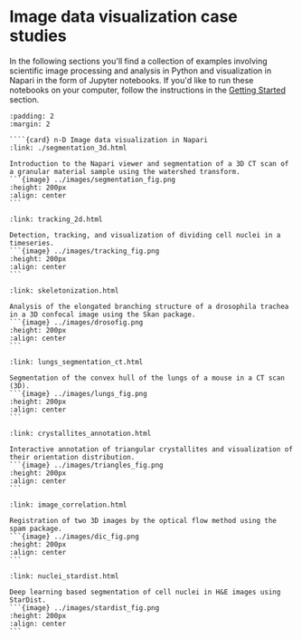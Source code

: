 # Image data visualization case studies

In the following sections you'll find a collection of examples involving scientific image processing and analysis in Python and visualization in Napari in the form of Jupyter notebooks. If you'd like to run these notebooks on your computer, follow the instructions in the [Getting Started](../getting_started.md) section.

````{grid} 1 1 1 1
:padding: 2
:margin: 2

````{card} n-D Image data visualization in Napari
:link: ./segmentation_3d.html

Introduction to the Napari viewer and segmentation of a 3D CT scan of a granular material sample using the watershed transform.
```{image} ../images/segmentation_fig.png
:height: 200px
:align: center
```
````

````{card} Cell detection and tracking
:link: tracking_2d.html

Detection, tracking, and visualization of dividing cell nuclei in a timeseries.
```{image} ../images/tracking_fig.png
:height: 200px
:align: center
```
````

````{card} Skeleton analysis of a drosophila trachea
:link: skeletonization.html

Analysis of the elongated branching structure of a drosophila trachea in a 3D confocal image using the Skan package.
```{image} ../images/drosofig.png
:height: 200px
:align: center
```
````

````{card} Lungs convex hull detection
:link: lungs_segmentation_ct.html

Segmentation of the convex hull of the lungs of a mouse in a CT scan (3D).
```{image} ../images/lungs_fig.png
:height: 200px
:align: center
```
````

````{card} Annotating triangular crystallites
:link: crystallites_annotation.html

Interactive annotation of triangular crystallites and visualization of their orientation distribution.
```{image} ../images/triangles_fig.png
:height: 200px
:align: center
```
````

````{card} Digital image correlation
:link: image_correlation.html

Registration of two 3D images by the optical flow method using the spam package.
```{image} ../images/dic_fig.png
:height: 200px
:align: center
```
````

````{card} Cell nuclei detection
:link: nuclei_stardist.html

Deep learning based segmentation of cell nuclei in H&E images using StarDist.
```{image} ../images/stardist_fig.png
:height: 200px
:align: center
```
````